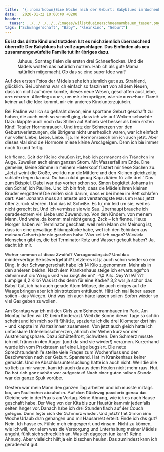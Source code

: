 ```yaml
---
title:  "{::nomarkdown}Eine Woche nach der Geburt: Babyblues im Wochenbett{:/}"
date:   2020-01-22 10:00:00 +0200
header:
  teaser: ../../../../../images/willstdueinenschneemannbauen_teaser.png
tags: ["Schwangerschaft", "Baby", "Kleinkind", "Geburt"]
---
```


**Es ist das dritte Kind und trotzdem hat es mich ziemlich überraschend überrollt: Der Babyblues hat voll zugeschlagen. Das Einfinden als neu zusammengewürfelte Familie tut ihr übriges dazu.**

<figure>
  <img src="../../../../../images/willstdueinenschneemannbauen.png" alt="">
  <figcaption>Juhuuu, Sonntag fielen die ersten drei Schneeflocken. Und die Mädels wollten das natürlich nutzen. Hab ich als gute Mama natürlich mitgemacht. Ob das so eine super Idee war?</figcaption>
</figure>

Auf den ersten Fotos der Mädels sehe ich ziemlich gut aus. Strahlend, glücklich. Bei Johanna war ich einfach so fasziniert von all dem Neuen, dass ich nicht aufhören konnte, dieses neue Wesen, geschaffen aus Liebe, anzustarren. Allerdings auch, um mir einzuprägen, wie sie ausschaut. Damit keiner auf die Idee kommt, mir ein anderes Kind unterzujubeln. 

Bei Pauline war ich so geflasht davon, eine spontane Geburt geschafft zu haben, die auch noch so schnell ging, dass ich wie auf Wolken schwebte. Dazu klappte auch noch das Stillen auf Anhieb viel besser als beim ersten Kind! Totaler Hormonrausch. Und trotz der Schmerzen von den Geburtsverletzungen, die übrigens nicht unerheblich waren, war ich einfach nur voller Liebe, Liebe, Liebe. Tja. Im Hormonrausch bin ich auch jetzt. Aber dieses Mal sind die Hormone miese kleine Arschgeigen. Denn ich bin immer noch fix und fertig.   

Ich flenne. Seit der Kleine draußen ist, hab ich permanent ein Tränchen im Auge. Zuweilen auch einen ganzen Strom. Mit Wasserfall am Ende. Eine gemeine, kleine Stimme in meinem Hinterkopf flüstert mir fiese Sachen zu. „Jetzt weint die Große, weil du nur die Mittlere und den Kleinen gleichzeitig schlafen legen kannst. Du hast nicht genug Kapazitäten für alle drei.“ Das zum Beispiel. Dabei war das vorher schon so. Simon begleitet Johanna in den Schlaf, ich Pauline. Und ich bin froh, dass die Mädels ihren kleinen Bruder vergöttern! Die reißen sich darum, dass er bei ihnen im Bett schlafen darf. Aber Johanna muss als älteste und verständigste Maus im Haus jetzt öfter zurück stecken. Und das ist Scheiße. Es tut mir leid um sie, weil es nicht gerecht ist. Und ich vermisse sie wie Sau. Überhaupt brauche ich gerade extrem viel Liebe und Zuwendung. Von den Kindern, von meinem Mann. Und wehe, da kommt mal nicht genug. Zack – Ich flenne. Heute Morgen haben wir Terminator geschaut, weil mein Mann der Meinung ist, dass ich eine gewaltige Bildungslücke habe, weil ich den Schinken aus meinem Geburtsjahr nie gesehen habe. Was soll ich sagen? Wieviele Menschen gibt es, die bei Terminator Rotz und Wasser geheult haben? Ja, dacht ich mir. 

Woher kommen all diese Zweifel? Versagensängste? Und das minderwertige Selbstwertgefühl? Letzteres ist ja auch schon wieder so ein Ding. In der Schwangerschaft habe ich 14 Kilo zugenommen. Mehr als in den anderen beiden. Nach dem Krankenhaus steige ich erwartungsfroh daheim auf die Waage und was zeigt die an? -4,2 Kilo. Say WHAT??? Lumpige 4,2 Kilo? Was ist das denn für eine Kacke? 3,2 war ja schon das Baby! Gut, ich hab auch gerade Atom-Möpse, die auch einiges auf die Waage bringen aber ich bin trotzdem enttäuscht. Hätt ich mal lieber lassen sollen – das Wiegen. Und was ich auch hätte lassen sollen: Sofort wieder so viel Gas geben zu wollen.

Am Sonntag war ich mit den Girls zum Schneemannbauen im Park. Am Montag hatten wir U2 beim Kinderarzt. Weil die Sonne dieser Tage so schön scheint und ich mich so fit fühl(t)e, spazierte ich die drei Kilometer dort hin – und klappte im Wartezimmer zusammen. Von jetzt auch gleich hatte ich unfassbare Unterleibsschmerzen, ähnlich der Wehen kurz vor der Austreibungsphase. Dazu Schüttelfrost, Schwitzen. Den Schmerz musste ich mit Tränen in den Augen (und da sind sie wieder!) veratmen. Kurzerhand wurde ich vom Praxisteam auf eine Liege bugsiert. Die nette Sprechstundenhilfe stellte viele Fragen zum Wochenfluss und den Beschwerden nach der Geburt. Spannend. Hat im Krankenhaus keiner gemacht. Und ne Abschlussuntersuchung hatte ich auch nicht. Weil die alle so lieb zu mir waren, kam ich auch da aus dem Heulen nicht mehr raus. Hui. Da hat sich ganz schön was aufgestaut! Nach einer guten halben Stunde war der ganze Spuk vorüber. 

Gestern war mein Mann den ganzen Tag arbeiten und ich musste mittags los, um Paulinchen abzuholen. Auf dem Rückweg passierte genau das Gleiche wie in der Praxis am Vortag. Keine Ahnung, wie ich es nach Hause geschafft habe. Der Weg von der Kita bis zur Haustür kam mir jedenfalls selten länger vor. Danach habe ich drei Stunden flach auf der Couch gelegen. Dann legte sich der Schmerz wieder. Und jetzt? Hat Simon eine Woche Urlaub dran gehangen und mir Hausarrest erteilt. Finde ich das gut? Nein. Ich hasse es. Fühle mich eingesperrt und einsam. Nicht zu können, wie ich will, vor allem was die Versorgung und Unterhaltung meiner Mädels angeht, fühlt sich schrecklich an. Was ich dagegen tun kann? Keine Ahnung. Aber vielleicht hilft ja ein bisschen heulen. Das zumindest kann ich gerade echt gut.    


  






					 


 
 









